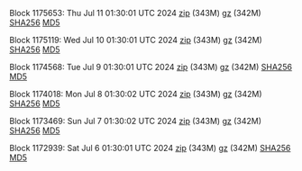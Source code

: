 Block 1175653: Thu Jul 11 01:30:01 UTC 2024 [zip](https://files.01coin.io/mainnet/2024-07-11/bootstrap.dat.zip) (343M) [gz](https://files.01coin.io/mainnet/2024-07-11/bootstrap.dat.tar.gz) (342M) [SHA256](https://files.01coin.io/mainnet/2024-07-11/sha256.txt) [MD5](https://files.01coin.io/mainnet/2024-07-11/md5.txt)

Block 1175119: Wed Jul 10 01:30:01 UTC 2024 [zip](https://files.01coin.io/mainnet/2024-07-10/bootstrap.dat.zip) (343M) [gz](https://files.01coin.io/mainnet/2024-07-10/bootstrap.dat.tar.gz) (342M) [SHA256](https://files.01coin.io/mainnet/2024-07-10/sha256.txt) [MD5](https://files.01coin.io/mainnet/2024-07-10/md5.txt)

Block 1174568: Tue Jul  9 01:30:01 UTC 2024 [zip](https://files.01coin.io/mainnet/2024-07-09/bootstrap.dat.zip) (343M) [gz](https://files.01coin.io/mainnet/2024-07-09/bootstrap.dat.tar.gz) (342M) [SHA256](https://files.01coin.io/mainnet/2024-07-09/sha256.txt) [MD5](https://files.01coin.io/mainnet/2024-07-09/md5.txt)

Block 1174018: Mon Jul  8 01:30:02 UTC 2024 [zip](https://files.01coin.io/mainnet/2024-07-08/bootstrap.dat.zip) (343M) [gz](https://files.01coin.io/mainnet/2024-07-08/bootstrap.dat.tar.gz) (342M) [SHA256](https://files.01coin.io/mainnet/2024-07-08/sha256.txt) [MD5](https://files.01coin.io/mainnet/2024-07-08/md5.txt)

Block 1173469: Sun Jul  7 01:30:02 UTC 2024 [zip](https://files.01coin.io/mainnet/2024-07-07/bootstrap.dat.zip) (343M) [gz](https://files.01coin.io/mainnet/2024-07-07/bootstrap.dat.tar.gz) (342M) [SHA256](https://files.01coin.io/mainnet/2024-07-07/sha256.txt) [MD5](https://files.01coin.io/mainnet/2024-07-07/md5.txt)

Block 1172939: Sat Jul  6 01:30:01 UTC 2024 [zip](https://files.01coin.io/mainnet/2024-07-06/bootstrap.dat.zip) (343M) [gz](https://files.01coin.io/mainnet/2024-07-06/bootstrap.dat.tar.gz) (342M) [SHA256](https://files.01coin.io/mainnet/2024-07-06/sha256.txt) [MD5](https://files.01coin.io/mainnet/2024-07-06/md5.txt)
